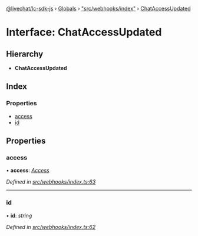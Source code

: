 [@livechat/lc-sdk-js](../README.md) › [Globals](../globals.md) › ["src/webhooks/index"](../modules/_src_webhooks_index_.md) › [ChatAccessUpdated](_src_webhooks_index_.chataccessupdated.md)

# Interface: ChatAccessUpdated

## Hierarchy

* **ChatAccessUpdated**

## Index

### Properties

* [access](_src_webhooks_index_.chataccessupdated.md#access)
* [id](_src_webhooks_index_.chataccessupdated.md#id)

## Properties

###  access

• **access**: *[Access](_src_objects_index_.access.md)*

*Defined in [src/webhooks/index.ts:63](https://github.com/livechat/lc-sdk-js/blob/61db942/src/webhooks/index.ts#L63)*

___

###  id

• **id**: *string*

*Defined in [src/webhooks/index.ts:62](https://github.com/livechat/lc-sdk-js/blob/61db942/src/webhooks/index.ts#L62)*
